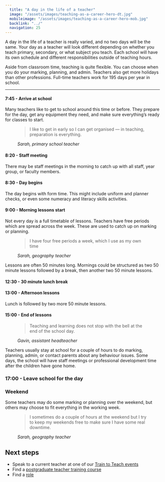 ```yaml
---
  title: "A day in the life of a teacher"
  image: "/assets/images/teaching-as-a-career-hero-dt.jpg"
  mobileimage: "/assets/images/teaching-as-a-career-hero-mob.jpg"
  backlink: "../"
  navigation: 25
---
```


A day in the life of a teacher is really varied, and no two days will be the same. Your day as a teacher will look different depending on whether you teach primary, secondary, or what subject you teach. Each school will have its own schedule and different responsibilities outside of teaching hours.

Aside from classroom time, teaching is quite flexible. You can choose when you do your marking, planning, and admin. Teachers also get more holidays than other professions. Full-time teachers work for 195 days per year in school.

----

#### 7:45 - Arrive at school

Many teachers like to get to school around this time or before. They prepare for the day, get any equipment they need, and make sure everything’s ready for classes to start.

<figure>
  <blockquote>
    <p>I like to get in early so I can get organised — in teaching, preparation is everything.</p>
  </blockquote>
  <figcaption>
    <cite>Sarah, primary school teacher</cite>
  </figcaption>
</figure>

#### 8:20 - Staff meeting

There may be staff meetings in the morning to catch up with all staff, year group, or faculty members.

#### 8:30 - Day begins
The day begins with form time. This might include uniform and planner checks, or even some numeracy and literacy skills activities.

#### 9:00 - Morning lessons start
Not every day is a full timetable of lessons. Teachers have free periods which are spread across the week. These are used to catch up on marking or planning.

<figure class="right">
  <blockquote>
    <p>I have four free periods a week, which I use as my own time</p>
  </blockquote>
  <figcaption>
    <cite>Sarah, geography teacher</cite>
  </figcaption>
</figure>

Lessons are often 50 minutes long. Mornings could be structured as two 50 minute lessons followed by a break, then another two 50 minute lessons.

#### 12:30 - 30 minute lunch break

#### 13:00 - Afternoon lessons

Lunch is followed by two more 50 minute lessons.

#### 15:00 - End of lessons

<figure>
  <blockquote>
    <p>
      Teaching and learning does not stop with the bell at the end of the school day.
    </p>
  </blockquote>
  <figcaption>
    <cite>Gavin, assistant headteacher</cite>
  </figcaption>
</figure>

Teachers usually stay at school for a couple of hours to do marking, planning, admin, or contact parents about any behaviour issues. Some days, the school will have staff meetings or professional development time after the children have gone home.

### 17:00 - Leave school for the day

### Weekend
Some teachers may do some marking or planning over the weekend, but others may choose to fit everything in the working week.

<figure>
  <blockquote>
    <p>I sometimes do a couple of hours at the weekend but I try to keep my weekends free to make sure I have some real downtime.</p>
  </blockquote>
  <figcaption>
    <cite>Sarah, geography teacher</cite>
  </figcaption>
</figure>

<section class="clearfix">
  <h2 id="next-steps">Next steps</h2>

  <ul>
    <li>Speak to a current teacher at one of our <a href="/event-categories/train-to-teach-events">Train to Teach events</a></li>
    <li>Find a <a href="https://www.gov.uk/find-postgraduate-teacher-training-courses">postgraduate teacher training course</a></li>
    <li>Find a <a href="https://teaching-vacancies.service.gov.uk/">role</a></li>
  </ul>
</section>
